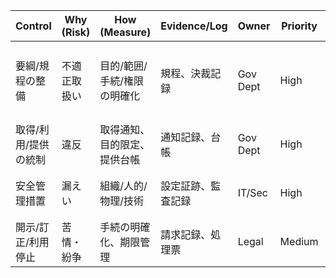 | Control              | Why (Risk)   | How (Measure)                | Evidence/Log       | Owner    | Priority | Ref        |
| -------------------- | ------------ | ---------------------------- | ------------------ | -------- | -------- | ---------- |
| 要綱/規程の整備      | 不適正取扱い | 目的/範囲/手続/権限の明確化  | 規程、決裁記録     | Gov Dept | High     | 都個情条例 |
| 取得/利用/提供の統制 | 違反         | 取得通知、目的限定、提供台帳 | 通知記録、台帳     | Gov Dept | High     | 同条例     |
| 安全管理措置         | 漏えい       | 組織/人的/物理/技術          | 設定証跡、監査記録 | IT/Sec   | High     | 同条例     |
| 開示/訂正/利用停止   | 苦情・紛争   | 手続の明確化、期限管理       | 請求記録、処理票   | Legal    | Medium   | 同条例     |
